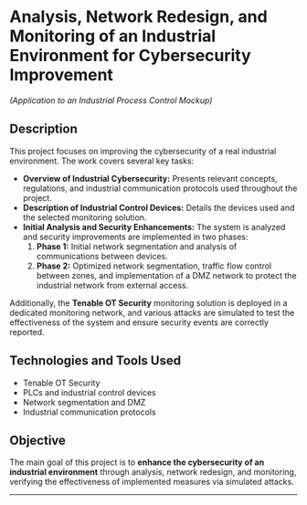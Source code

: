 # Analysis, Network Redesign, and Monitoring of an Industrial Environment for Cybersecurity Improvement
*(Application to an Industrial Process Control Mockup)*

## Description

This project focuses on improving the cybersecurity of a real industrial environment. The work covers several key tasks:

- **Overview of Industrial Cybersecurity:** Presents relevant concepts, regulations, and industrial communication protocols used throughout the project.  
- **Description of Industrial Control Devices:** Details the devices used and the selected monitoring solution.  
- **Initial Analysis and Security Enhancements:** The system is analyzed and security improvements are implemented in two phases:  
  1. **Phase 1:** Initial network segmentation and analysis of communications between devices.  
  2. **Phase 2:** Optimized network segmentation, traffic flow control between zones, and implementation of a DMZ network to protect the industrial network from external access.  

Additionally, the **Tenable OT Security** monitoring solution is deployed in a dedicated monitoring network, and various attacks are simulated to test the effectiveness of the system and ensure security events are correctly reported.

## Technologies and Tools Used

- Tenable OT Security  
- PLCs and industrial control devices  
- Network segmentation and DMZ  
- Industrial communication protocols  

## Objective

The main goal of this project is to **enhance the cybersecurity of an industrial environment** through analysis, network redesign, and monitoring, verifying the effectiveness of implemented measures via simulated attacks.

---


